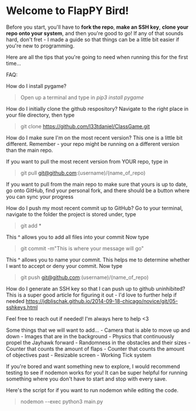 # Welcome to FlapPY Bird!
Before you start, you'll have to **fork the repo**, **make an SSH key**, **clone your repo onto your system**, and then you're good to go!
If any of that sounds hard, don't fret - I made a guide so that things can be a little bit easier if you're new to programming.


Here are all the tips that you're going to need when running this for the first time...

FAQ:

How do I install pygame? 
> Open up a terminal and type in *pip3 install pygame*

How do I initially clone the github respository?
    Navigate to the right place in your file directory, then type 
> git clone https://github.com/l33tdaniel/ClassGame.git

How do I make sure I'm on the most recent version?
    This one is a little bit different. Remember - your repo might be running on a different version than the main repo.

If you want to pull the most recent version from YOUR repo, type in 
> git pull git@github.com:(username)/(name_of_repo)

If you want to pull from the main repo to make sure that yours is up to date, go onto GitHub, find your personal fork, and there should be a button where you can sync your progress

How do I push my most recent commit up to GitHub?
    Go to your terminal, navigate to the folder the project is stored under, type 
> git add * 

This ^ allows you to add all files into your commit Now type 
> git commit -m"This is where your message will go"

This ^ allows you to name your commit. This helps me to determine whether I want to accept or deny your commit. Now type 
> git push git@github.com:(username)/(name_of_repo)

How do I generate an SSH key so that I can push up to github uninhibited?
    This is a super good article for figuring it out - I'd love to further help if needed
    https://jdblischak.github.io/2014-09-18-chicago/novice/git/05-sshkeys.html

Feel free to reach out if needed! I'm always here to help <3


Some things that we will want to add...
    - Camera that is able to move up and down
    - Images that are in the background
    - Physics that continuously propel the Jayhawk forward
    - Randomness in the obstacles and their sizes
    - Counter that counts the amount of flaps 
    - Counter that counts the amount of objectives past
    - Resizable screen
    - Working Tick system



If you're bored and want something new to explore, I would recommend testing to see if nodemon works for you! It can be super helpful for running something where you don't have to start and stop with every save.

Here's the script for if you want to run nodemon while editing the code.

> nodemon --exec python3 main.py